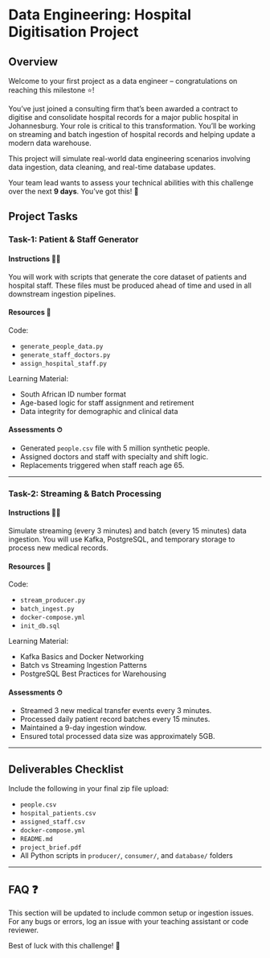 
# Data Engineering: Hospital Digitisation Project

## Overview

Welcome to your first project as a data engineer – congratulations on reaching this milestone ⭐️!

You’ve just joined a consulting firm that’s been awarded a contract to digitise and consolidate hospital records for a major public hospital in Johannesburg. Your role is critical to this transformation. You’ll be working on streaming and batch ingestion of hospital records and helping update a modern data warehouse.

This project will simulate real-world data engineering scenarios involving data ingestion, data cleaning, and real-time database updates.

Your team lead wants to assess your technical abilities with this challenge over the next **9 days**. You’ve got this! 💪

## Project Tasks

### Task-1: Patient & Staff Generator

#### Instructions 🧑‍🏫
You will work with scripts that generate the core dataset of patients and hospital staff. These files must be produced ahead of time and used in all downstream ingestion pipelines.

#### Resources 📕

Code:
- `generate_people_data.py`
- `generate_staff_doctors.py`
- `assign_hospital_staff.py`

Learning Material:
- South African ID number format
- Age-based logic for staff assignment and retirement
- Data integrity for demographic and clinical data

#### Assessments ⏱
- Generated `people.csv` file with 5 million synthetic people.
- Assigned doctors and staff with specialty and shift logic.
- Replacements triggered when staff reach age 65.

---

### Task-2: Streaming & Batch Processing

#### Instructions 🧑‍🏫
Simulate streaming (every 3 minutes) and batch (every 15 minutes) data ingestion. You will use Kafka, PostgreSQL, and temporary storage to process new medical records.

#### Resources 📕

Code:
- `stream_producer.py`
- `batch_ingest.py`
- `docker-compose.yml`
- `init_db.sql`

Learning Material:
- Kafka Basics and Docker Networking
- Batch vs Streaming Ingestion Patterns
- PostgreSQL Best Practices for Warehousing

#### Assessments ⏱
- Streamed 3 new medical transfer events every 3 minutes.
- Processed daily patient record batches every 15 minutes.
- Maintained a 9-day ingestion window.
- Ensured total processed data size was approximately 5GB.

---

## Deliverables Checklist

Include the following in your final zip file upload:

- `people.csv`
- `hospital_patients.csv`
- `assigned_staff.csv`
- `docker-compose.yml`
- `README.md`
- `project_brief.pdf`
- All Python scripts in `producer/`, `consumer/`, and `database/` folders

---

## FAQ ❓

This section will be updated to include common setup or ingestion issues. For any bugs or errors, log an issue with your teaching assistant or code reviewer.

Best of luck with this challenge! 🚀
